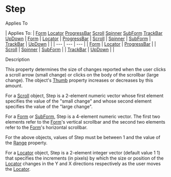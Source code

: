 



<h1 class="heading"><span class="name">Step</span></h1>

Applies To

| Applies To: | [Form](../a-z/form.md) [Locator](../a-z/locator.md) [ProgressBar](../a-z/progressbar.md) [Scroll](../a-z/scroll.md) [Spinner](../a-z/spinner.md) [SubForm](../a-z/subform.md) [TrackBar](../a-z/trackbar.md) [UpDown](../a-z/updown.md) | [Form](../a-z/form.md) | [Locator](../a-z/locator.md) | [ProgressBar](../a-z/progressbar.md) | [Scroll](../a-z/scroll.md) | [Spinner](../a-z/spinner.md) | [SubForm](../a-z/subform.md) | [TrackBar](../a-z/trackbar.md) | [UpDown](../a-z/updown.md) |  |
| --- | --- | ---  |
| [Form](../a-z/form.md) | [Locator](../a-z/locator.md) | [ProgressBar](../a-z/progressbar.md) |
| [Scroll](../a-z/scroll.md) | [Spinner](../a-z/spinner.md) | [SubForm](../a-z/subform.md) |
| [TrackBar](../a-z/trackbar.md) | [UpDown](../a-z/updown.md) |  |


Description


This property determines the size of changes reported when the user clicks a scroll arrow (small change) or clicks on the body of the scrollbar (large change). The object's [Thumb](../a-z/thumb.md) property increases or decreases by this amount.


For a [Scroll](../a-z/scroll.md) object, Step is a 2-element numeric vector whose first element specifies the value of the "small change" and whose second element specifies the value of the "large change".


For a [Form](../a-z/form.md) or [SubForm](../a-z/subform.md), Step is a 4-element numeric vector. The first two elements refer to the [Form](../a-z/form.md)'s vertical scrollbar and the second two elements refer to the [Form](../a-z/form.md)'s horizontal scrollbar.


For the above objects, values of Step must be between 1 and the value of the [Range](../a-z/range.md) property.


For a [Locator](../a-z/locator.md) object, Step is a 2-element integer vector (default value 1 1) that specifies the increments (in pixels) by which the size or position of the [Locator](../a-z/locator.md) changes in the Y and X directions respectively as the user moves the [Locator](../a-z/locator.md).


